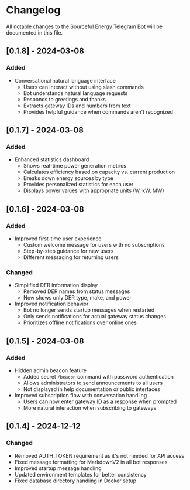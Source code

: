 # Changelog

All notable changes to the Sourceful Energy Telegram Bot will be documented in this file.

## [0.1.8] - 2024-03-08

### Added
- Conversational natural language interface
  - Users can interact without using slash commands
  - Bot understands natural language requests
  - Responds to greetings and thanks
  - Extracts gateway IDs and numbers from text
  - Provides helpful guidance when commands aren't recognized

## [0.1.7] - 2024-03-08

### Added
- Enhanced statistics dashboard
  - Shows real-time power generation metrics
  - Calculates efficiency based on capacity vs. current production
  - Breaks down energy sources by type
  - Provides personalized statistics for each user
  - Displays power values with appropriate units (W, kW, MW)

## [0.1.6] - 2024-03-08

### Added
- Improved first-time user experience
  - Custom welcome message for users with no subscriptions
  - Step-by-step guidance for new users
  - Different messaging for returning users

### Changed
- Simplified DER information display
  - Removed DER names from status messages
  - Now shows only DER type, make, and power
- Improved notification behavior
  - Bot no longer sends startup messages when restarted
  - Only sends notifications for actual gateway status changes
  - Prioritizes offline notifications over online ones

## [0.1.5] - 2024-03-08

### Added
- Hidden admin beacon feature
  - Added secret `/beacon` command with password authentication
  - Allows administrators to send announcements to all users
  - Not displayed in help documentation or public interfaces
- Improved subscription flow with conversation handling
  - Users can now enter gateway ID as a response when prompted
  - More natural interaction when subscribing to gateways

## [0.1.4] - 2024-12-12

### Changed
- Removed AUTH_TOKEN requirement as it's not needed for API access
- Fixed message formatting for MarkdownV2 in all bot responses
- Improved startup message handling
- Updated environment templates for better consistency
- Fixed database directory handling in Docker setup
